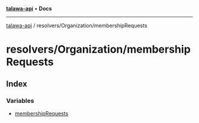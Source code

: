 [**talawa-api**](../../../README.md) • **Docs**

***

[talawa-api](../../../modules.md) / resolvers/Organization/membershipRequests

# resolvers/Organization/membershipRequests

## Index

### Variables

- [membershipRequests](variables/membershipRequests.md)
